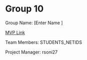 # Group 10
Group Name: [Enter Name ]

[MVP Link](http://cs196.cs.illinois.edu)

Team Members: STUDENTS_NETIDS

Project Manager: rsoni27
